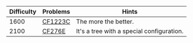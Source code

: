 | Difficulty | Problems | Hints |
| -------- | -------- | -------- |
| 1600 | [CF1223C](https://codeforces.com/problemset/problem/1223/C) | The more the better. |
| 2100 | [CF276E](https://codeforces.com/problemset/problem/276/E) | It's a tree with a special configuration. |